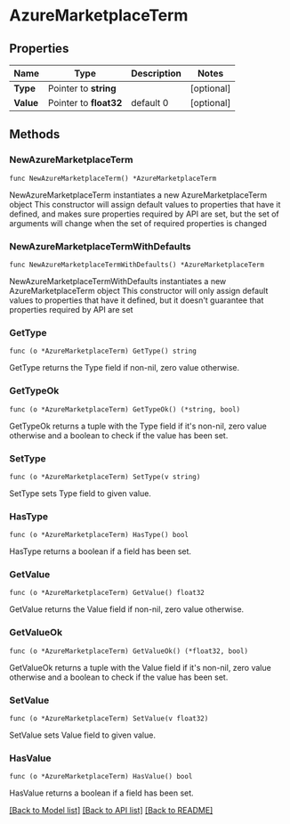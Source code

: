 # AzureMarketplaceTerm

## Properties

Name | Type | Description | Notes
------------ | ------------- | ------------- | -------------
**Type** | Pointer to **string** |  | [optional] 
**Value** | Pointer to **float32** | default 0 | [optional] 

## Methods

### NewAzureMarketplaceTerm

`func NewAzureMarketplaceTerm() *AzureMarketplaceTerm`

NewAzureMarketplaceTerm instantiates a new AzureMarketplaceTerm object
This constructor will assign default values to properties that have it defined,
and makes sure properties required by API are set, but the set of arguments
will change when the set of required properties is changed

### NewAzureMarketplaceTermWithDefaults

`func NewAzureMarketplaceTermWithDefaults() *AzureMarketplaceTerm`

NewAzureMarketplaceTermWithDefaults instantiates a new AzureMarketplaceTerm object
This constructor will only assign default values to properties that have it defined,
but it doesn't guarantee that properties required by API are set

### GetType

`func (o *AzureMarketplaceTerm) GetType() string`

GetType returns the Type field if non-nil, zero value otherwise.

### GetTypeOk

`func (o *AzureMarketplaceTerm) GetTypeOk() (*string, bool)`

GetTypeOk returns a tuple with the Type field if it's non-nil, zero value otherwise
and a boolean to check if the value has been set.

### SetType

`func (o *AzureMarketplaceTerm) SetType(v string)`

SetType sets Type field to given value.

### HasType

`func (o *AzureMarketplaceTerm) HasType() bool`

HasType returns a boolean if a field has been set.

### GetValue

`func (o *AzureMarketplaceTerm) GetValue() float32`

GetValue returns the Value field if non-nil, zero value otherwise.

### GetValueOk

`func (o *AzureMarketplaceTerm) GetValueOk() (*float32, bool)`

GetValueOk returns a tuple with the Value field if it's non-nil, zero value otherwise
and a boolean to check if the value has been set.

### SetValue

`func (o *AzureMarketplaceTerm) SetValue(v float32)`

SetValue sets Value field to given value.

### HasValue

`func (o *AzureMarketplaceTerm) HasValue() bool`

HasValue returns a boolean if a field has been set.


[[Back to Model list]](../README.md#documentation-for-models) [[Back to API list]](../README.md#documentation-for-api-endpoints) [[Back to README]](../README.md)


